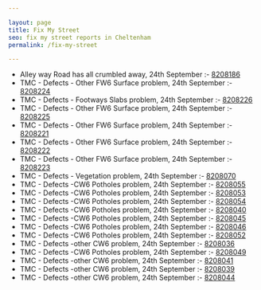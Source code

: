 ```yaml
---

layout: page
title: Fix My Street
seo: fix my street reports in Cheltenham
permalink: /fix-my-street

---
```


<!-- fix_marker starts -->

- Alley way Road has all crumbled away, 24th September :- [8208186](https://www.fixmystreet.com/report/8208186)
- TMC - Defects - Other FW6  Surface problem, 24th September :- [8208224](https://www.fixmystreet.com/report/8208224)
- TMC - Defects - Footways Slabs problem, 24th September :- [8208226](https://www.fixmystreet.com/report/8208226)
- TMC - Defects - Other FW6  Surface problem, 24th September :- [8208225](https://www.fixmystreet.com/report/8208225)
- TMC - Defects - Other FW6  Surface problem, 24th September :- [8208221](https://www.fixmystreet.com/report/8208221)
- TMC - Defects - Other FW6  Surface problem, 24th September :- [8208222](https://www.fixmystreet.com/report/8208222)
- TMC - Defects - Other FW6  Surface problem, 24th September :- [8208223](https://www.fixmystreet.com/report/8208223)
- TMC - Defects - Vegetation problem, 24th September :- [8208070](https://www.fixmystreet.com/report/8208070)
- TMC - Defects -CW6 Potholes  problem, 24th September :- [8208055](https://www.fixmystreet.com/report/8208055)
- TMC - Defects -CW6 Potholes  problem, 24th September :- [8208053](https://www.fixmystreet.com/report/8208053)
- TMC - Defects -CW6 Potholes  problem, 24th September :- [8208054](https://www.fixmystreet.com/report/8208054)
- TMC - Defects -CW6 Potholes  problem, 24th September :- [8208040](https://www.fixmystreet.com/report/8208040)
- TMC - Defects -CW6 Potholes  problem, 24th September :- [8208045](https://www.fixmystreet.com/report/8208045)
- TMC - Defects -CW6 Potholes  problem, 24th September :- [8208046](https://www.fixmystreet.com/report/8208046)
- TMC - Defects -CW6 Potholes  problem, 24th September :- [8208052](https://www.fixmystreet.com/report/8208052)
- TMC - Defects -other CW6 problem, 24th September :- [8208036](https://www.fixmystreet.com/report/8208036)
- TMC - Defects -CW6 Potholes  problem, 24th September :- [8208049](https://www.fixmystreet.com/report/8208049)
- TMC - Defects -other CW6 problem, 24th September :- [8208041](https://www.fixmystreet.com/report/8208041)
- TMC - Defects -other CW6 problem, 24th September :- [8208039](https://www.fixmystreet.com/report/8208039)
- TMC - Defects -other CW6 problem, 24th September :- [8208044](https://www.fixmystreet.com/report/8208044)

<!-- fix_marker ends -->